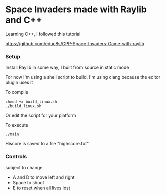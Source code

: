 # Space Invaders made with Raylib and C++ 

Learning C++, I followed this tutorial

https://github.com/educ8s/CPP-Space-Invaders-Game-with-raylib 

### Setup

Install Raylib in some way, I built from source in static mode 

For now I'm using a shell script to build, I'm using clang because the editor plugin uses it

To compile 
```
chmod +x build_linux.sh
./build_linux.sh
```

Or edit the script for your platform


To execute 
```
./main 
```

Hiscore is saved to a file "highscore.txt" 

### Controls 

subject to change 

- A and D to move left and right
- Space to shoot 
- E to reset when all lives lost 